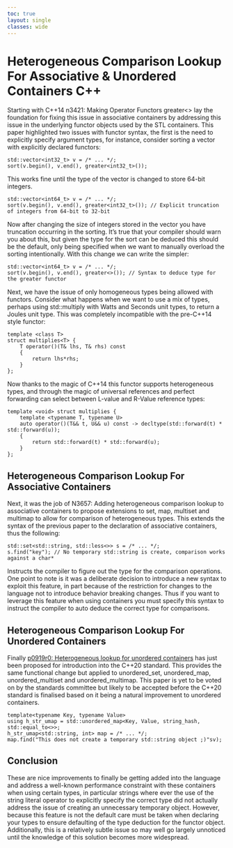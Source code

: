 ```yaml
---
toc: true
layout: single
classes: wide
---
```

# Heterogeneous Comparison Lookup For Associative & Unordered Containers C++

Starting with C++14 n3421: Making Operator Functors greater<> lay the foundation for fixing this issue in associative containers by addressing this issue in the underlying functor objects used by the STL containers.  This paper highlighted two issues with functor syntax, the first is the need to explicitly specify argument types, for instance, consider sorting a vector with explicitly declared functors:

```
std::vector<int32_t> v = /* ... */;  
sort(v.begin(), v.end(), greater<int32_t>());
```

This works fine until the type of the vector is changed to store 64-bit integers.

```
std::vector<int64_t> v = /* ... */;  
sort(v.begin(), v.end(), greater<int32_t>()); // Explicit truncation of integers from 64-bit to 32-bit
```

Now after changing the size of integers stored in the vector you have truncation occurring in the sorting.  It’s true that your compiler should warn you about this, but given the type for the sort can be deduced this should be the default, only being specified when we want to manually overload the sorting intentionally.  With this change we can write the simpler:

```
std::vector<int64_t> v = /* ... */;  
sort(v.begin(), v.end(), greater<>()); // Syntax to deduce type for the greater functor
```

Next, we have the issue of only homogeneous types being allowed with functors.  Consider what happens when we want to use a mix of types, perhaps using std::multiply with Watts and Seconds unit types, to return a Joules unit type.  This was completely incompatible with the pre-C++14 style functor:

```
template <class T>  
struct multiplies<T> {  
    T operator()(T& lhs, T& rhs) const  
    {  
        return lhs*rhs;  
    }  
};
```

Now thanks to the magic of C++14 this functor supports heterogeneous types, and through the magic of universal references and perfect forwarding can select between L-value and R-Value reference types:

```
template <void> struct multiplies {  
    template <typename T, typename U>  
    auto operator()(T&& t, U&& u) const -> decltype(std::forward(t) * std::forward(u));
    {
        return std::forward(t) * std::forward(u);
    }
};
```

## Heterogeneous Comparison Lookup For Associative Containers

Next, it was the job of N3657: Adding heterogeneous comparison lookup to associative containers to propose extensions to set, map, multiset and multimap to allow for comparison of heterogeneous types.  This extends the syntax of the previous paper to the declaration of associative containers, thus the following:

```
std::set<std::string, std::less<>> s = /* ... */;  
s.find("key"); // No temporary std::string is create, comparison works against a char*
```

Instructs the compiler to figure out the type for the comparison operations.  One point to note is it was a deliberate decision to introduce a new syntax to exploit this feature, in part because of the restriction for changes to the language not to introduce behavior breaking changes.  Thus if you want to leverage this feature when using containers you must specify this syntax to instruct the compiler to auto deduce the correct type for comparisons.

## Heterogeneous Comparison Lookup For Unordered Containers

Finally [p0919r0: Heterogeneous lookup for unordered containers](http://www.open-std.org/jtc1/sc22/wg21/docs/papers/2018/p0919r0.html) has just been proposed for introduction into the C++20 standard.  This provides the same functional change but applied to unordered_set, unordered_map, unordered_multiset and unordered_multimap.  This paper is yet to be voted on by the standards committee but likely to be accepted before the C++20 standard is finalised based on it being a natural improvement to unordered containers.

```
template<typename Key, typename Value>  
using h_str_umap = std::unordered_map<Key, Value, string_hash, std::equal_to<>>;  
h_str_umap<std::string, int> map = /* ... */;  
map.find("This does not create a temporary std::string object ;)"sv);
```

## Conclusion

These are nice improvements to finally be getting added into the language and address a well-known performance constraint with these containers when using certain types, in particular strings where ever the use of the string literal operator to explicitly specify the correct type did not actually address the issue of creating an unnecessary temporary object.  However, because this feature is not the default care must be taken when declaring your types to ensure defaulting of the type deduction for the functor object.  Additionally, this is a relatively subtle issue so may well go largely unnoticed until the knowledge of this solution becomes more widespread.